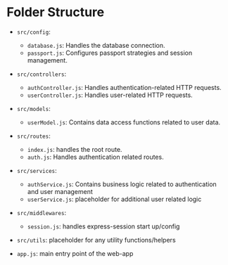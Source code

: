 # Folder Structure

- `src/config`:
    - `database.js`: Handles the database connection.
    - `passport.js`: Configures passport strategies and session management.

- `src/controllers`:
    - `authController.js`: Handles authentication-related HTTP requests.
    - `userController.js`: Handles user-related HTTP requests.

- `src/models`:
    - `userModel.js`: Contains data access functions related to user data.

- `src/routes`:
    - `index.js`: handles the root route.
    - `auth.js`: Handles authentication related routes.

- `src/services`:
    - `authService.js`: Contains business logic related to authentication and user management
    - `userService.js`: placeholder for additional user related logic

- `src/middlewares`:
    - `session.js`: handles express-session start up/config

- `src/utils`: placeholder for any utility functions/helpers

- `app.js`: main entry point of the web-app